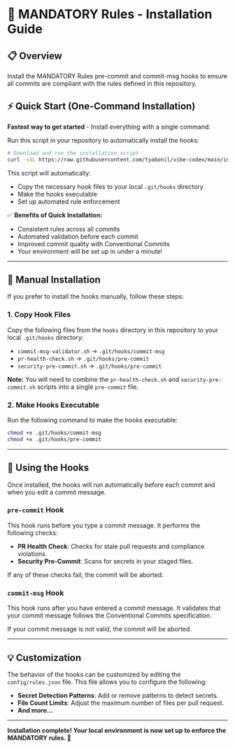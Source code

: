 # 🚀 MANDATORY Rules - Installation Guide

## 📋 Overview

Install the MANDATORY Rules pre-commit and commit-msg hooks to ensure all commits are compliant with the rules defined in this repository.

## ⚡ Quick Start (One-Command Installation)

**Fastest way to get started** - Install everything with a single command:

Run this script in your repository to automatically install the hooks:

```bash
# Download and run the installation script
curl -sSL https://raw.githubusercontent.com/tyabonil/vibe-codex/main/install-rule-checker.sh | bash
```

This script will automatically:
- Copy the necessary hook files to your local `.git/hooks` directory
- Make the hooks executable
- Set up automated rule enforcement

✅ **Benefits of Quick Installation:**
- Consistent rules across all commits
- Automated validation before each commit  
- Improved commit quality with Conventional Commits
- Your environment will be set up in under a minute!

---

## 🔧 Manual Installation

If you prefer to install the hooks manually, follow these steps:

### 1. **Copy Hook Files**

Copy the following files from the `hooks` directory in this repository to your local `.git/hooks` directory:

- `commit-msg-validator.sh` -> `.git/hooks/commit-msg`
- `pr-health-check.sh` -> `.git/hooks/pre-commit`
- `security-pre-commit.sh` -> `.git/hooks/pre-commit`

**Note:** You will need to combine the `pr-health-check.sh` and `security-pre-commit.sh` scripts into a single `pre-commit` file.

### 2. **Make Hooks Executable**

Run the following command to make the hooks executable:

```bash
chmod +x .git/hooks/commit-msg
chmod +x .git/hooks/pre-commit
```

---

## 🧪 Using the Hooks

Once installed, the hooks will run automatically before each commit and when you edit a commit message.

### **`pre-commit` Hook**

This hook runs before you type a commit message. It performs the following checks:

- **PR Health Check**: Checks for stale pull requests and compliance violations.
- **Security Pre-Commit**: Scans for secrets in your staged files.

If any of these checks fail, the commit will be aborted.

### **`commit-msg` Hook**

This hook runs after you have entered a commit message. It validates that your commit message follows the Conventional Commits specification.

If your commit message is not valid, the commit will be aborted.

---

## 💡 Customization

The behavior of the hooks can be customized by editing the `config/rules.json` file. This file allows you to configure the following:

- **Secret Detection Patterns**: Add or remove patterns to detect secrets.
- **File Count Limits**: Adjust the maximum number of files per pull request.
- **And more...**

---

**Installation complete! Your local environment is now set up to enforce the MANDATORY rules. 🎉**
